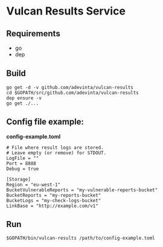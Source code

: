# Vulcan Results Service

## Requirements
- go
- dep

## Build
```
go get -d -v github.com/adevinta/vulcan-results
cd $GOPATH/src/github.com/adevinta/vulcan-results
dep ensure -v
go get ./...
```

## Config file example:
**config-example.toml**
```
# File where result logs are stored.
# Leave empty (or remove) for STDOUT.
LogFile = ""
Port = 8888
Debug = true

[Storage]
Region = "eu-west-1"
BucketVulnerableReports = "my-vulnerable-reports-bucket"
BucketReports = "my-reports-bucket"
BucketLogs = "my-check-logs-bucket"
LinkBase = "http://example.com/v1"
```

## Run
```
$GOPATH/bin/vulcan-results /path/to/config-example.toml
```
